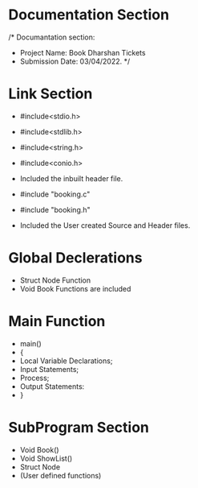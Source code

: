# Documentation Section
/* Documantation section:
* Project Name: Book Dharshan Tickets
* Submission Date: 03/04/2022. 
*/
   
# Link Section
  * #include<stdio.h>
  * #include<stdlib.h>
  * #include<string.h>
  * #include<conio.h>
  * Included the inbuilt header file.
  
  * #include "booking.c"
  * #include "booking.h"
  * Included the User created Source and Header files.

# Global Declerations 
   * Struct Node Function
   * Void Book Functions are included

# Main Function
   * main() 
   * {
   * Local Variable Declarations;
   * Input Statements;
   * Process;
   * Output Statements:
   * }
   
 # SubProgram Section
   * Void Book()
   * Void ShowList()
   * Struct Node 
   * (User defined functions)

 
 
